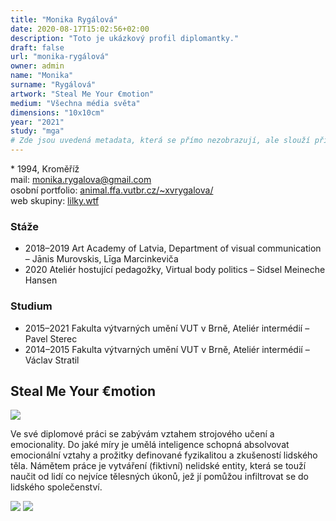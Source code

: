 ```yaml
---
title: "Monika Rygálová"
date: 2020-08-17T15:02:56+02:00
description: "Toto je ukázkový profil diplomantky."
draft: false
url: "monika-rygálová"
owner: admin
name: "Monika"
surname: "Rygálová"
artwork: "Steal Me Your €motion"
medium: "Všechna média světa"
dimensions: "10x10cm"
year: "2021"
study: "mga"
# Zde jsou uvedená metadata, která se přímo nezobrazují, ale slouží při generování webu - tagů pro Facebook a Twitter, atd.
---
```


\* 1994, Kroměříž  
mail: monika.rygalova@gmail.com  
osobní portfolio: [animal.ffa.vutbr.cz/~xvrygalova/](http://animal.ffa.vutbr.cz/~xvrygalova/)  
web skupiny: [lilky.wtf](https://lilky.wtf)  

### Stáže
* 2018–2019 Art Academy of Latvia, Department of visual communication – Jānis Murovskis, Līga Marcinkeviča
* 2020 Ateliér hostující pedagožky, Virtual body politics – Sidsel Meineche Hansen

### Studium
* 2015–2021 Fakulta výtvarných umění VUT v Brně, Ateliér intermédií – Pavel Sterec
* 2014–2015 Fakulta výtvarných umění VUT v Brně, Ateliér intermédií – Václav Stratil

## Steal Me Your €motion

![](/2021/rygalova/1.jpg)

Ve své diplomové práci se zabývám vztahem strojového učení a emocionality.
Do jaké míry je umělá inteligence schopná absolvovat emocionální vztahy a prožitky definované fyzikalitou a zkušeností lidského těla.
Námětem práce je vytváření (fiktivní) nelidské entity, která se touží naučit od lidí co nejvíce tělesných úkonů, jež jí pomůžou infiltrovat se do lidského společenství.

![](/2021/rygalova/2.jpg)
![](/2021/rygalova/3.jpg)
